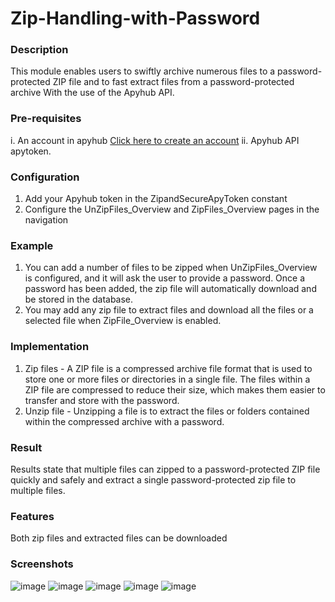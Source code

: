 # Zip-Handling-with-Password

### Description

This module enables users to swiftly archive numerous files to a password-protected ZIP file and to fast extract files from a password-protected archive With the use of the Apyhub API.
### Pre-requisites
  i.	An account in apyhub [Click here to create an account](https://apyhub.com/)
  ii.	Apyhub API apytoken.
### Configuration
  1. Add your Apyhub token in the ZipandSecureApyToken constant
  2. Configure the UnZipFiles_Overview and ZipFiles_Overview pages in the navigation
### Example
  1. You can add a number of files to be zipped when UnZipFiles_Overview is configured, and it will ask the user to provide a password. Once a password has been added,   the zip file will automatically download and be stored in the database.
  2. You may add any zip file to extract files and download all the files or a selected file when ZipFile_Overview is enabled.
### Implementation
  1.	Zip files - A ZIP file is a compressed archive file format that is used to store one or more files or directories in a single file. The files within a ZIP file     are compressed to reduce their size, which makes them easier to transfer and store with the password.
  2.	Unzip file - Unzipping a file is to extract the files or folders contained within the compressed archive with a password.
### Result
  Results state that multiple files can zipped to a password-protected ZIP file quickly and safely and extract a single password-protected zip file to multiple files.
### Features
  Both zip files and extracted files can be downloaded 
### Screenshots

![image](https://user-images.githubusercontent.com/65166401/222650468-abb855fa-b3c6-4819-b182-e63c4426b0a9.png)
![image](https://user-images.githubusercontent.com/65166401/222650504-eae32130-146e-43a7-ab88-3b1a5963aa3d.png)
![image](https://user-images.githubusercontent.com/65166401/222650528-5eb69345-0614-4432-a391-30318a898a26.png)
![image](https://user-images.githubusercontent.com/65166401/222650556-20db557f-23d5-41b6-a608-627bb39d9827.png)
![image](https://user-images.githubusercontent.com/65166401/222650594-ba4e3400-67bd-4b08-bca5-4995e3cb048f.png)

